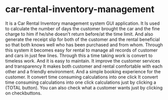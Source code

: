 # car-rental-inventory-management
It is a Car Rental Inventory management system GUI application. It Is used to calculate the number of days the customer brought the car and the fine charge to him if he/she doesn’t return before/at the time limit.
And also generate the receipt slip for both of the  customer and the  rental  beneficial so that both knows well who has been purchased and from whom.
Through this system it becomes easy for rental to manage all records of customer and cars in just few lines.
Through this a time taking work is convert to timeless work.
And it is easy to maintain.
It improve the customer services and transparency
It makes  both customer and rental comfortable with each other and a friendly environment.
And a simple booking experience for the customer.
It convert time consuming calculations into one click 
It convert time consuming calculations into one click calculations just by clicking a (TOTAL button).
You can also check what a customer wants just by clicking on checkbuttons.
